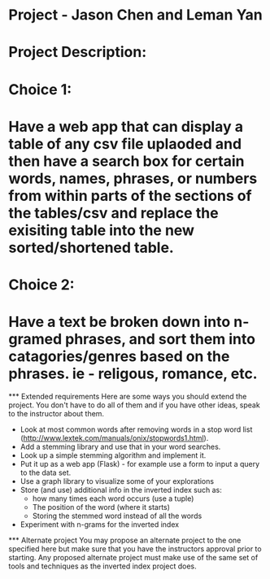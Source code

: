 # Project - Jason Chen and Leman Yan
# Project Description:
# 
# Choice 1:
# 
# Have a web app that can display a table of any csv file uplaoded and then have a search box for certain words, names, phrases, or numbers from within parts of the sections of the tables/csv and replace the exisiting table into the new sorted/shortened table.
# 
# Choice 2:
# 
# Have a text be broken down into n-gramed phrases, and sort them into catagories/genres based on the phrases. ie - religous, romance, etc.

*** Extended requirements
Here are some ways you should extend the project. You don't have to do
all of them and if you have other ideas, speak to the instructor about them.
- Look at most common words after removing words in a stop word list
  (http://www.lextek.com/manuals/onix/stopwords1.html).
- Add a stemming library and use that in your word searches.
- Look up a simple stemming algorithm and implement it.
- Put it up as a web app (Flask) - for example use a form to input a
  query to the data set.
- Use a graph library to visualize some of your explorations
- Store (and use) additional info in the inverted index such as:
  - how many times each word occurs (use a tuple)
  - The position of the word (where it starts)
  - Storing the stemmed word instead of all the words
- Experiment with n-grams for the inverted index

*** Alternate project 
You may propose an alternate project to the one specified here but
make sure that you have the instructors approval prior to
starting. Any proposed alternate project must make use of the same set
of tools and techniques as the inverted index project does.
